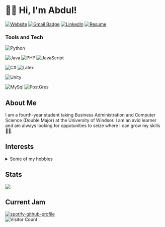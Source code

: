 # 👋🏽 Hi, I'm Abdul! 

<!-- [![E-Mail](https://img.shields.io/badge/email-reveal-2a8?style=for-the-badge&logo=gmail&logoColor=white)](https://mailhide.io/e/3JzSZnHC)-->
[![Website](https://img.shields.io/website?down_color=lightgrey&down_message=offline&style=for-the-badge&up_color=green&up_message=online&url=https%3A%2F%2Fabdullaharif.tech%2F)](https://arifb.myweb.cs.uwindsor.ca/portfolio/html/) 
[![Gmail Badge](https://img.shields.io/badge/abdularif0705-c14438?style=for-the-badge&logo=Gmail&logoColor=white&link=mailto:abdul.arif0705@gmail.com)](mailto:abdul.arif0705@gmail.com)
[![LinkedIn](https://img.shields.io/badge/abdularif0705-0077B5?style=for-the-badge&logo=linkedin&logoColor=white)](https://www.linkedin.com/in/abdularif0705)
[![Resume](https://img.shields.io/badge/Resume-gray?style=for-the-badge&logo=adobeacrobatreader&logoColor=EC1C24)](https://www.dropbox.com/s/cdbcafyysfvpl07/abdul_arif_LaTeX.pdf?dl=0)

### Tools and Tech

![Python](https://img.shields.io/badge/Python-3776AB?style=for-the-badge&logo=python&logoColor=white)
<!-- ![C++](https://img.shields.io/badge/C%2B%2B-00599C?style=for-the-badge&logo=c%2B%2B&logoColor=white) -->
![Java](https://img.shields.io/badge/Java-ED8B00?style=for-the-badge&logo=java&logoColor=white)
![PHP](https://img.shields.io/badge/PHP-777BB4?style=for-the-badge&logo=php&logoColor=white)
![JavaScript](https://img.shields.io/badge/JavaScript-F7DF1E?style=for-the-badge&logo=javascript&logoColor=black)
<!-- ![TypeScript](https://img.shields.io/badge/TypeScript-007ACC?style=for-the-badge&logo=typescript&logoColor=white) -->
![C#](https://img.shields.io/badge/C%23-239120?style=for-the-badge&logo=c-sharp&logoColor=white)
![Latex](https://img.shields.io/badge/LaTeX-47A141?style=for-the-badge&logo=LaTeX&logoColor=white)

<!-- ![React](https://img.shields.io/badge/React-20232A?style=for-the-badge&logo=react&logoColor=61DAFB)
![Django](https://img.shields.io/badge/Django-092E20?style=for-the-badge&logo=django&logoColor=white)
![Spring](https://img.shields.io/badge/Spring-6DB33F?style=for-the-badge&logo=spring&logoColor=white)
![Git](https://img.shields.io/badge/Git-F05032?style=for-the-badge&logo=git&logoColor=white) -->
![Unity](https://img.shields.io/badge/Unity-100000?style=for-the-badge&logo=unity&logoColor=white)
<!-- ![BootStrap](https://img.shields.io/badge/Bootstrap-563D7C?style=for-the-badge&logo=bootstrap&logoColor=white)
![MaterialUI](https://img.shields.io/badge/Material--UI-0081CB?style=for-the-badge&logo=material-ui&logoColor=white) -->

![MySql](https://img.shields.io/badge/MySQL-00000F?style=for-the-badge&logo=mysql&logoColor=white)
![PostGres](https://img.shields.io/badge/PostgreSQL-316192?style=for-the-badge&logo=postgresql&logoColor=white)
<!-- ![MongoDB](https://img.shields.io/badge/MongoDB-4EA94B?style=for-the-badge&logo=mongodb&logoColor=white)
![MariaDB](https://img.shields.io/badge/MariaDB-003545?style=for-the-badge&logo=mariadb&logoColor=white)
![Neo4j](https://img.shields.io/badge/Neo4j-018bff?style=for-the-badge&logo=neo4j&logoColor=white)
![Elastic Search](https://img.shields.io/badge/Elastic_Search-005571?style=for-the-badge&logo=elasticsearch&logoColor=white) -->

<!-- ![AWS](https://img.shields.io/badge/Amazon_AWS-232F3E?style=for-the-badge&logo=amazon-aws&logoColor=white)
![GCP](https://img.shields.io/badge/Google_Cloud-4285F4?style=for-the-badge&logo=google-cloud&logoColor=white)
![Azure](https://img.shields.io/badge/microsoft%20azure-0089D6?style=for-the-badge&logo=microsoft-azure&logoColor=white)
 -->
## About Me

<p>I am a fourth-year student taking Business Administration and Computer Science (Double Major) at the University of Windsor. I am an avid learner and am always looking for opputunities to seize where I can grow my skills 💪🏽.
</p>

<h2>Interests</h2>
<details><summary>Some of my hobbies</summary>
<ul> 
    <li>Video Games 🎮
<!--         <ul>
        </ul> -->
    </li> 
<!--     <li><details><summary>Fighting 🥊</summary>
        <ul>
        </ul>
    </details></li>  -->
  <li>Fighting 🥊</li>
  <li>Psychology 🧠</li>
  </details>


## Stats 

![](https://github-readme-stats.vercel.app/api?username=abdularif0705&hide_title=true&hide_border=true&show_icons=true&include_all_commits=true&count_private=true&line_height=21&theme=dark)

<!--
[![Abdullah's top languages](https://github-readme-stats.vercel.app/api/top-langs/?username=aarif123456&theme=blue-green)](https://github.com/aarif123456) -->

<h2>Current Jam</h2>

[![spotify-github-profile](https://spotify-github-profile.vercel.app/api/view?uid=swaggyabdul&cover_image=true&theme=default&bar_color=53b14f&bar_color_cover=true)](https://spotify-github-profile.vercel.app/api/view?uid=swaggyabdul&redirect=true)
\
![Visitor Count](https://visitor-badge-reloaded.herokuapp.com/badge?page_id=abdularif0705.abdularif0705&color=00cf00&style=for-the-badge) 
